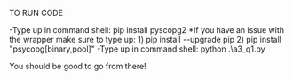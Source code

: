 TO RUN CODE

-Type up in command shell: pip install pyscopg2
*If you have an issue with the wrapper make sure to type up:
    1) pip install --upgrade pip
    2) pip install "psycopg[binary,pool]"
-Type up in command shell: python .\a3_q1.py

You should be good to go from there!